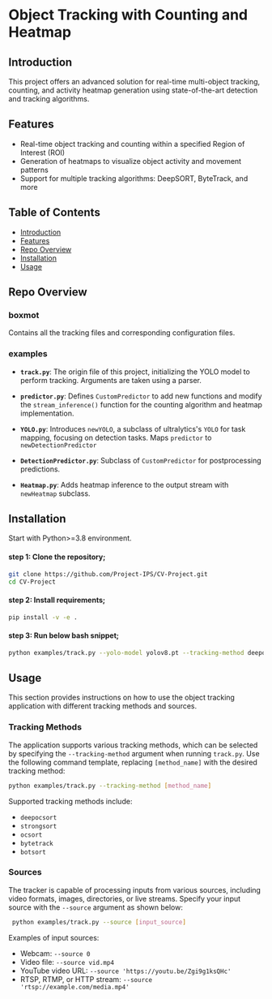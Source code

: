 # Object Tracking with Counting and Heatmap

## Introduction

This project offers an advanced solution for real-time multi-object tracking, counting, and activity heatmap generation using state-of-the-art detection and tracking algorithms.

## Features

- Real-time object tracking and counting within a specified Region of Interest (ROI)
- Generation of heatmaps to visualize object activity and movement patterns
- Support for multiple tracking algorithms: DeepSORT, ByteTrack, and more

## Table of Contents

- [Introduction](#introduction)
- [Features](#features)
- [Repo Overview](#repo-overview)
- [Installation](#installation)
- [Usage](#usage)

## Repo Overview

### boxmot
Contains all the tracking files and corresponding configuration files.

### examples

- **`track.py`**: The origin file of this project, initializing the YOLO model to perform tracking. Arguments are taken using a parser.
  
- **`predictor.py`**: Defines `CustomPredictor` to add new functions and modify the `stream_inference()` function for the counting algorithm and heatmap implementation.
  
- **`YOLO.py`**: Introduces `newYOLO`, a subclass of ultralytics's `YOLO` for task mapping, focusing on detection tasks. Maps `predictor` to `newDetectionPredictor`
  
- **`DetectionPredictor.py`**: Subclass of `CustomPredictor` for postprocessing predictions.
  
- **`Heatmap.py`**: Adds heatmap inference to the output stream with `newHeatmap` subclass.

## Installation


Start with Python>=3.8 environment.

#### step 1: Clone the repository;
```bash 
git clone https://github.com/Project-IPS/CV-Project.git    
cd CV-Project
```

#### step 2: Install requirements;
```bash
pip install -v -e .
```

#### step 3: Run below bash snippet;

```bash
python examples/track.py --yolo-model yolov8.pt --tracking-method deepocsort --source 0 --show
```

## Usage

This section provides instructions on how to use the object tracking application with different tracking methods and sources.

### Tracking Methods

The application supports various tracking methods, which can be selected by specifying the `--tracking-method` argument when running `track.py`. Use the following command template, replacing `[method_name]` with the desired tracking method:

```bash
python examples/track.py --tracking-method [method_name]
```
Supported tracking methods include:

* `deepocsort`
* `strongsort`
* `ocsort`
* `bytetrack`
* `botsort`

### Sources
The tracker is capable of processing inputs from various sources, including video formats, images, directories, or live streams. Specify your input source with the `--source` argument as shown below:

```bash
 python examples/track.py --source [input_source]
```


Examples of input sources:

* Webcam: `--source 0`
* Video file: `--source vid.mp4`
* YouTube video URL: `--source 'https://youtu.be/Zgi9g1ksQHc'`
* RTSP, RTMP, or HTTP stream: `--source 'rtsp://example.com/media.mp4'`